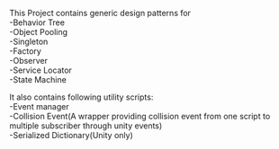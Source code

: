 This Project contains generic design patterns for </br>
-Behavior Tree</br>
-Object Pooling</br>
-Singleton</br>
-Factory</br>
-Observer</br>
-Service Locator</br>
-State Machine</br>

It also contains following utility scripts:</br>
-Event manager</br>
-Collision Event(A wrapper providing collision event from one script to multiple subscriber through unity events)</br>
-Serialized Dictionary(Unity only)</br>
